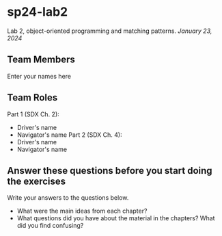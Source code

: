 # sp24-lab2
Lab 2, object-oriented programming and matching patterns.
_January 23, 2024_

## Team Members
Enter your names here

## Team Roles
Part 1 (SDX Ch. 2):
* Driver's name
* Navigator's name
Part 2 (SDX Ch. 4):
* Driver's name
* Navigator's name

## Answer these questions before you start doing the exercises
Write your answers to the questions below.

* What were the main ideas from each chapter?
* What questions did you have about the material in the chapters? What did you find confusing?

